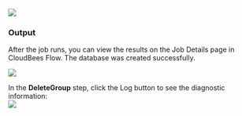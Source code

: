<br />
<img src="../../plugins/EC-WebLogic/images/DeleteGroup/EC-WLSDeleteGroupStatus2.png" />

<h3>Output</h3>
<p>After the job runs, you can view the results on the Job Details page in CloudBees Flow. The database was created successfully.</p>
<img src="../../plugins/EC-WebLogic/images/DeleteGroup/EC-WLSDeleteGroupStatus3.png" />
<p>In the <b>DeleteGroup</b> step, click the Log button to see the diagnostic information:
<br />
<img src="../../plugins/EC-WebLogic/images/DeleteGroup/EC-WLSDeleteGroupStatus4.png" />
</p>
